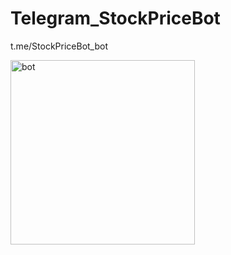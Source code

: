 # Telegram_StockPriceBot
t.me/StockPriceBot_bot

<img width="295" alt="bot" src="https://user-images.githubusercontent.com/72672441/140498138-b5d37bb8-f751-41da-bdd5-d09e26abfb89.PNG">
